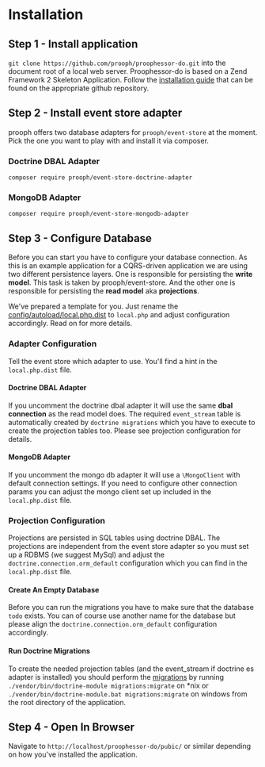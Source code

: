 # Installation

## Step 1 - Install application

`git clone https://github.com/prooph/proophessor-do.git` into the document root of a local web server.
Proophessor-do is based on a Zend Framework 2 Skeleton Application. Follow the [installation guide](https://github.com/zendframework/ZendSkeletonApplication#installation)
that can be found on the appropriate github repository.

## Step 2 - Install event store adapter

prooph offers two database adapters for `prooph/event-store` at the moment.
Pick the one you want to play with and install it via composer.

### Doctrine DBAL Adapter

`composer require prooph/event-store-doctrine-adapter`

### MongoDB Adapter

`composer require prooph/event-store-mongodb-adapter`

## Step 3 - Configure Database

Before you can start you have to configure your database connection.
As this is an example application for a CQRS-driven application we are using two different persistence layers.
One is responsible for persisting the **write model**. This task is taken by prooph/event-store.
And the other one is responsible for persisting the **read model** aka **projections**.

We've prepared a template for you. Just rename the
[config/autoload/local.php.dist](../config/autoload/local.php.dist) to `local.php` and adjust configuration accordingly.
Read on for more details.

### Adapter Configuration

Tell the event store which adapter to use. You'll find a hint in the `local.php.dist` file.

#### Doctrine DBAL Adapter

If you uncomment the doctrine dbal adapter it will use the same **dbal connection** as the read model does.
The required `event_stream` table is automatically created by `doctrine migrations` which you have to execute to create
the projection tables too. Please see projection configuration for details.

#### MongoDB Adapter

If you uncomment the mongo db adapter it will use a `\MongoClient` with default connection settings.
If you need to configure other connection params you can adjust the mongo client set up included in the `local.php.dist` file.

### Projection Configuration
Projections are persisted in SQL tables using doctrine DBAL. The projections are independent from the event store adapter
so you must set up a RDBMS (we suggest MySql) and adjust the `doctrine.connection.orm_default` configuration
which you can find in the `local.php.dist` file.

#### Create An Empty Database
Before you can run the migrations you have to make sure that the database `todo` exists. You can of course use another
name for the database but please align the `doctrine.connection.orm_default` configuration accordingly.

#### Run Doctrine Migrations

To create the needed projection tables (and the event_stream if doctrine es adapter is installed)
you should perform the [migrations](../data/migrations/) by running `./vendor/bin/doctrine-module migrations:migrate`
on *nix or `./vendor/bin/doctrine-module.bat migrations:migrate` on windows from the root directory of the application.

## Step 4 - Open In Browser

Navigate to `http://localhost/proophessor-do/pubic/` or similar depending on how you've installed the application.
